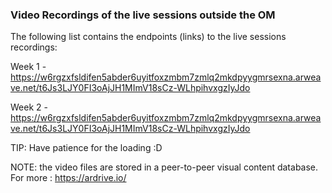 ### Video Recordings of the live sessions outside the OM

The following list contains the endpoints (links) to the live sessions recordings:

Week 1 - https://w6rgzxfsldifen5abder6uyitfoxzmbm7zmlq2mkdpyygmrsexna.arweave.net/t6Js3LJY0FI3oAjJH1MImV18sCz-WLhpihvxgzIyJdo 

Week 2 - https://w6rgzxfsldifen5abder6uyitfoxzmbm7zmlq2mkdpyygmrsexna.arweave.net/t6Js3LJY0FI3oAjJH1MImV18sCz-WLhpihvxgzIyJdo


TIP: Have patience for the loading :D

NOTE: the video files are stored in a peer-to-peer visual content database. For more : https://ardrive.io/ 